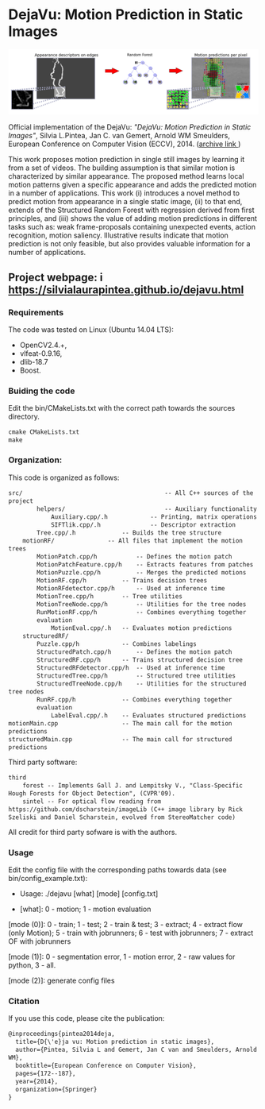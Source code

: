 # DejaVu: Motion Prediction in Static Images

<img src="dejavu.png" style="width:550px;"/>

Official implementation of the DejaVu: *"DejaVu: Motion Prediction in Static Images"*, Silvia L.Pintea, Jan C. van Gemert, Arnold WM Smeulders, European Conference on Computer Vision (ECCV), 2014. (<a href="https://arxiv.org/abs/1803.06951">archive link </a>)


This work proposes motion prediction in single still images by learning it from a set of videos. The building assumption is that similar motion is characterized by similar appearance. The proposed method learns local motion patterns given a specific appearance and adds the predicted motion in a number of applications. This work (i) introduces a novel method to predict motion from appearance in a single static image, (ii) to that end, extends of the Structured Random Forest with regression derived from first principles, and (iii) shows the value of adding motion predictions in different tasks such as: weak frame-proposals containing unexpected events, action recognition, motion saliency. Illustrative results indicate that motion prediction is not only feasible, but also provides valuable information for a number of applications.

## Project webpage: i<a href="https://silvialaurapintea.github.io/dejavu.html"> https://silvialaurapintea.github.io/dejavu.html </a>

### Requirements
The code was tested on Linux (Ubuntu 14.04 LTS):
- OpenCV2.4.+, 
- vlfeat-0.9.16, 
- dlib-18.7
-  Boost.

### Buiding the code
Edit the bin/CMakeLists.txt with the correct path towards the sources directory. 

```
cmake CMakeLists.txt
make
```

### Organization:

This code is organized as follows:
```
src/                                	    -- All C++ sources of the project
        helpers/                    	    -- Auxiliary functionality
        	Auxiliary.cpp/.h    	    -- Printing, matrix operations
        	SIFTlik.cpp/.h      	    -- Descriptor extraction
   		Tree.cpp/.h	    	    -- Builds the tree structure
	motionRF/			    -- All files that implement the motion trees
		MotionPatch.cpp/h   	    -- Defines the motion patch
		MotionPatchFeature.cpp/h    -- Extracts features from patches
		MotionPuzzle.cpp/h          -- Merges the predicted motions
		MotionRF.cpp/h		    -- Trains decision trees
		MotionRFdetector.cpp/h      -- Used at inference time
		MotionTree.cpp/h	    -- Tree utilities
		MotionTreeNode.cpp/h 	    -- Utilities for the tree nodes
		RunMotionRF.cpp/h           -- Combines everything together 
		evaluation
			MotionEval.cpp/.h   -- Evaluates motion predictions
	structuredRF/
		Puzzle.cpp/h 		    -- Combines labelings
		StructuredPatch.cpp/h       -- Defines the motion patch
		StructuredRF.cpp/h	    -- Trains structured decision tree
		StructuredRFdetector.cpp/h  -- Used at inference time
		StructuredTree.cpp/h	    -- Structured tree utilities
		StructuredTreeNode.cpp/h    -- Utilities for the structured tree nodes
		RunRF.cpp/h 		    -- Combines everything together
		evaluation
			LabelEval.cpp/.h    -- Evaluates structured predictions
motionMain.cpp 				    -- The main call for the motion predictions
structuredMain.cpp 			    -- The main call for structured predictions
```

Third party software:
```
third                   
	forest -- Implements Gall J. and Lempitsky V., "Class-Specific Hough Forests for Object Detection", (CVPR'09).
	sintel -- For optical flow reading from https://github.com/dscharstein/imageLib (C++ image library by Rick Szeliski and Daniel Scharstein, evolved from StereoMatcher code)
```
All credit for third party sofware is with the authors.


### Usage
Edit the config file with the corresponding paths towards data (see bin/config_example.txt):

- Usage: ./dejavu [what] [mode] [config.txt]

- [what]: 0 - motion; 1 - motion evaluation

[mode (0)]: 0 - train; 1 - test; 2 - train & test; 3 - extract; 4 - extract flow (only Motion); 5 - train with jobrunners; 6 - test with    jobrunners; 7 - extract OF with jobrunners

[mode (1)]: 0 - segmentation error, 1 - motion error, 2 - raw values for python, 3 - all.

[mode (2)]: generate config files

### Citation
If you use this code, please cite the publication:

```
@inproceedings{pintea2014deja,
  title={D{\'e}ja vu: Motion prediction in static images},
  author={Pintea, Silvia L and Gemert, Jan C van and Smeulders, Arnold WM},
  booktitle={European Conference on Computer Vision},
  pages={172--187},
  year={2014},
  organization={Springer}
}
```

